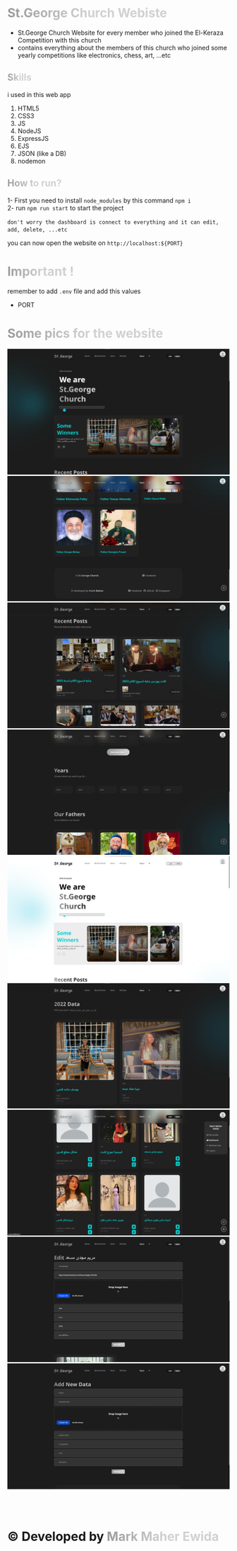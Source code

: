 # <span style="  display: inline-block; background-image: linear-gradient(90deg, #9a9a9a, #d1d1d1 51%);display: inline-block; -webkit-text-fill-color: transparent; -webkit-background-clip: text; background-clip: text;">St.George Church Webiste</span>

- St.George Church Website for every member who joined the El-Keraza Competition with this church
- contains everything about the members of this church who joined some yearly competitions like electronics, chess, art, ...etc

## <span style="  display: inline-block; background-image: linear-gradient(90deg, #9a9a9a, #d1d1d1 51%);display: inline-block; -webkit-text-fill-color: transparent; -webkit-background-clip: text; background-clip: text; ">Skills</span>

i used in this web app

<ul>
<li style="list-style: number;">
    HTML5
</li>
<li style="list-style: number;">
    CSS3
</li>
<li style="list-style: number;">
    JS
</li>
<li style="list-style: number;">
    NodeJS
</li>
<li style="list-style: number;">
    ExpressJS
</li>
<li style="list-style: number;">
    EJS
</li>
<li style="list-style: number;">
    JSON (like a DB)
</li>
<li style="list-style: number;">
    nodemon
</li>
</ul>

## <span style="  display: inline-block; background-image: linear-gradient(90deg, #9a9a9a, #d1d1d1 51%);display: inline-block; -webkit-text-fill-color: transparent; -webkit-background-clip: text; background-clip: text; ">How to run? </span>

1- First you need to install `node_modules` by this command `npm i ` <br>
2- run `npm run start` to start the project <br>


`don't worry the dashboard is connect to everything and it can edit, add, delete, ...etc`

you can now open the website on `http://localhost:${PORT}` 

# <span style="  display: inline-block; background-image: linear-gradient(90deg, #9a9a9a, #d1d1d1 51%);display: inline-block; -webkit-text-fill-color: transparent; -webkit-background-clip: text; background-clip: text;">Important ! </span>

remember to add `.env` file and add this values

- PORT

# <span style="  display: inline-block; background-image: linear-gradient(90deg, #9a9a9a, #d1d1d1 51%);display: inline-block; -webkit-text-fill-color: transparent; -webkit-background-clip: text; background-clip: text; ">Some pics for the website</span>

<img src="./public/images/website-img1.png" alt="website image">
<img src="./public/images/website-img4.png" alt="website image">
<img src="./public/images/website-img2.png" alt="website image">
<img src="./public/images/website-img3.png" alt="website image">
<img src="./public/images/website-img5.png" alt="website image">
<img src="./public/images/website-img6.png" alt="website image">
<img src="./public/images/website-img7.png" alt="website image">
<img src="./public/images/website-img8.png" alt="website image">
<img src="./public/images/website-img9.png" alt="website image">

<br><br>

# &copy; Developed by <span style="  display: inline-block; background-image: linear-gradient(90deg, #9a9a9a, #d1d1d1 51%);display: inline-block; -webkit-text-fill-color: transparent; -webkit-background-clip: text; background-clip: text; font-weight: 700;">Mark Maher Ewida</span>
